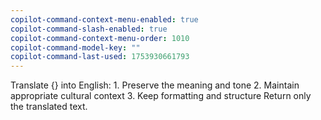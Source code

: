 ```yaml
---
copilot-command-context-menu-enabled: true
copilot-command-slash-enabled: true
copilot-command-context-menu-order: 1010
copilot-command-model-key: ""
copilot-command-last-used: 1753930661793
---
```

Translate {} into English:
    1. Preserve the meaning and tone
    2. Maintain appropriate cultural context
    3. Keep formatting and structure
    Return only the translated text.